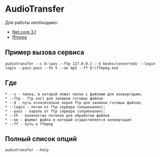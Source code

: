 # AudioTransfer
Для работы необходимо: 

* [Net.core 3.1](https://dotnet.microsoft.com/download/dotnet-core/3.1) 
* [ffmpeg](https://ffmpeg.org/)

## Пример вызова сервиса
```
audiotransfer --s D:\wav --ftp 127.0.0.1 --d books/converted/ --login login --pass pass --th 5 --oe mp3 --ff D:\ffmpeg.exe
```

## Где 
```
* --s - папка, в которой лежат папки с файлами для конвертации; 
* --ftp - ftp хост для заливки готовых файлов
* --d - путь относительно корня ftp для заливки готовых файлов;
* --login - логин от ftp сервера (опционален);
* --pass - пароль от ftp сервера (опционален);
* --th - количество потоков для обработки файлов
* --oe - формат файла в который осуществляется конвертация
* --ff - путь к ffmpeg
```

## Полный список опций 

```
audiotransfer --help
```

